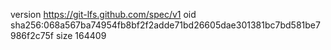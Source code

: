 version https://git-lfs.github.com/spec/v1
oid sha256:068a567ba74954fb8bf2f2adde71bd26605dae301381bc7bd581be7986f2c75f
size 164409

